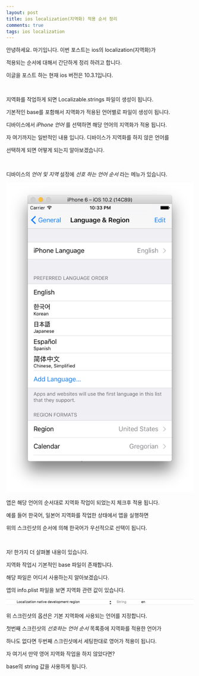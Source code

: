 ```yaml
---
layout: post
title: ios localization(지역화) 적용 순서 정리
comments: true
tags: ios localization
---
```


안녕하세요. 마기입니다. 이번 포스트는 ios의 localization(지역화)가

적용되는 순서에 대해서 간단하게 정리 하려고 합니다.

이글을 포스트 하는 현재 ios 버전은 10.3.1입니다.

<br>

지역화를 작업하게 되면 Localizable.strings 파일이 생성이 됩니다.

기본적인 base를 포함해서 지역화가 적용된 언어별로 파일이 생성이 됩니다.

디바이스에서 *iPhone 언어* 를 선택하면 해당 언어의 지역화가 적용 됩니다.

자 여기까지는 일반적인 내용 입니다. 디바이스가 지역화를 하지 않은 언어를

선택하게 되면 어떻게 되는지 알아보겠습니다.

<br>

디바이스의 *언어 및 지역* 설정에 *선호 하는 언어 순서* 라는 메뉴가 있습니다.

![01](../images/2017-4-16-ios-localization/01.png)

앱은 해당 언어의 순서대로 지역화 작업이 되었는지 체크후 적용 됩니다.

예를 들어 한국어, 일본어 지역화를 작업한 상태에서 앱을 실행하면

위의 스크린샷의 순서에 의해 한국어가 우선적으로 선택이 됩니다.

<br>

자! 한가지 더 살펴볼 내용이 있습니다.

지역화 작업시 기본적인 base 파일이 존재합니다.

해당 파일은 어디서 사용하는지 알아보겠습니다.

앱의 info.plist 파일을 보면 지역화 관련 값이 있습니다.

![02](../images/2017-4-16-ios-localization/02.png)

위 스크린샷의 옵션은 기본 지역화에 사용되는 언어를 지정합니다.

첫번째 스크린샷의 *선호하는 언어 순서* 목록중에 지역화를 적용한 언어가

하나도 없다면 두번째 스크린샷에서 세팅한대로 영어가 적용이 됩니다.

자 여기서 만약 영어 지역화 작업을 하지 않았다면?

base의 string 값을 사용하게 됩니다.
